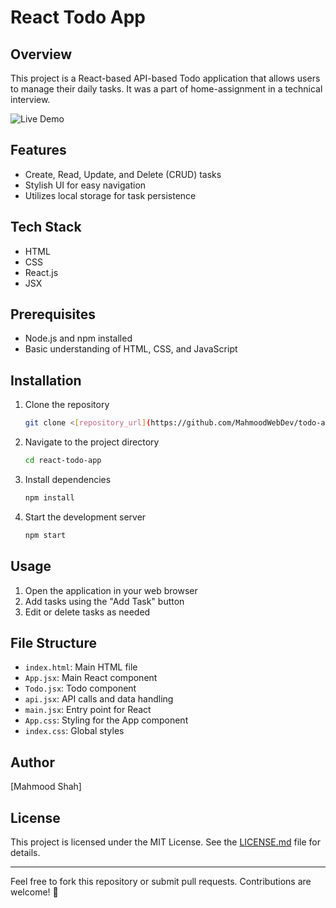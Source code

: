 # React Todo App

## Overview

This project is a React-based API-based Todo application that allows users to manage their daily tasks. It was a part of home-assignment in a technical interview.

![Live Demo](https://todo-api-assignment.vercel.app/)

## Features

- Create, Read, Update, and Delete (CRUD) tasks
- Stylish UI for easy navigation
- Utilizes local storage for task persistence

## Tech Stack

- HTML
- CSS
- React.js
- JSX

## Prerequisites

- Node.js and npm installed
- Basic understanding of HTML, CSS, and JavaScript

## Installation

1. Clone the repository
    ```bash
    git clone <[repository_url](https://github.com/MahmoodWebDev/todo-api-assignment)>
    ```

2. Navigate to the project directory
    ```bash
    cd react-todo-app
    ```

3. Install dependencies
    ```bash
    npm install
    ```

4. Start the development server
    ```bash
    npm start
    ```

## Usage

1. Open the application in your web browser
2. Add tasks using the "Add Task" button
3. Edit or delete tasks as needed

## File Structure

- `index.html`: Main HTML file
- `App.jsx`: Main React component
- `Todo.jsx`: Todo component
- `api.jsx`: API calls and data handling
- `main.jsx`: Entry point for React
- `App.css`: Styling for the App component
- `index.css`: Global styles

## Author

[Mahmood Shah]

## License

This project is licensed under the MIT License. See the [LICENSE.md](LICENSE.md) file for details.

---

Feel free to fork this repository or submit pull requests. Contributions are welcome! 🚀
